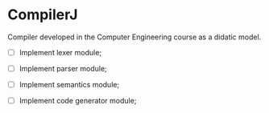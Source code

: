 # CompilerJ
Compiler developed in the Computer Engineering course as a didatic model. 

- [ ] Implement lexer module;
- [ ] Implement parser module;
- [ ] Implement semantics module;
- [ ] Implement code generator module;


